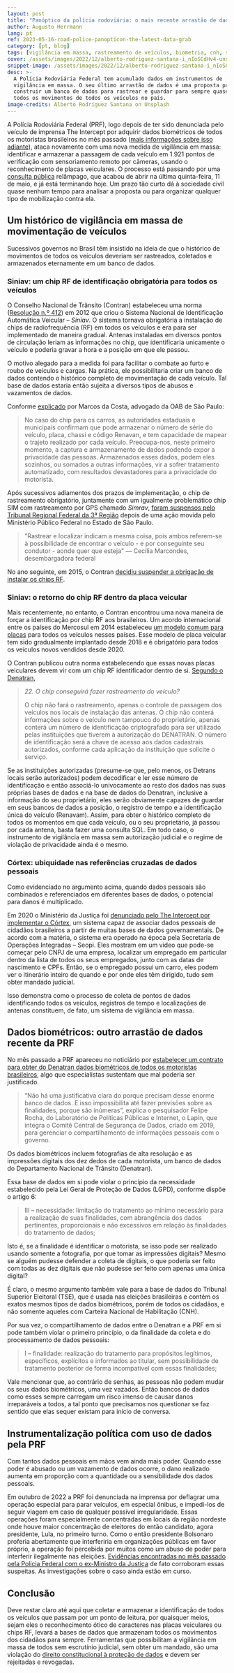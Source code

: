 ```yaml
---
layout: post
title: "Panóptico da polícia rodoviária: o mais recente arrastão de dados"
author: Augusto Herrmann
lang: pt
ref: 2023-05-16-road-police-panopticon-the-latest-data-grab
category: [pt, blog]
tags: [vigilância em massa, rastreamento de veículos, biometria, cnh, siniav]
cover: /assets/images/2022/12/alberto-rodriguez-santana-i_nIoSCdHv4-unsplash.jpg
snippet-image: /assets/images/2022/12/alberto-rodriguez-santana-i_nIoSCdHv4-unsplash.jpg
desc: >-
  A Polícia Rodoviária Federal tem acumulado dados em instrumentos de
  vigilância em massa. O seu último arrastão de dados é uma proposta para
  construir um banco de dados para rastrear e guardar para sempre quase
  todos os movimentos de todos os veículos no país.
image-credits: Alberto Rodríguez Santana on Unsplash
---
```


A Polícia Rodoviária Federal (PRF), logo depois de ter sido denunciada
pelo veículo de imprensa The Intercept por adquirir dados biométricos de
todos os motoristas brasileiros no mês passado
([mais informações sobre isso adiante](#biometric-data-another-recent-personal-data-grab-by-prf)),
ataca novamente com uma nova medida de vigilância em massa: identificar e
armazenar a passagem de cada veículo em 1.921 pontos de verificação com
sensoriamento remoto por câmeras, usando o reconhecimento de placas
veiculares. O processo está passando por uma
[consulta pública](https://www.gov.br/participamaisbrasil/cp-prf-2023-monitoramentoeletronico)
relâmpago, que acabou de abrir na última quinta-feira, 11 de maio, e já
está terminando hoje. Um prazo tão curto dá à sociedade civil quase
nenhum tempo para analisar a proposta ou para organizar qualquer tipo de
mobilização contra ela.

## Um histórico de vigilância em massa de movimentação de veículos

Sucessivos governos no Brasil têm insistido na ideia de que o histórico
de movimentos de todos os veículos deveriam ser rastreados, coletados e
armazenados eternamente em um banco de dados.

### Siniav: um chip RF de identificação obrigatória para todos os veículos

O Conselho Nacional de Trânsito (Contran) estabeleceu uma norma
([Resolução n.º 412](https://www.gov.br/infraestrutura/pt-br/assuntos/transito/conteudo-contran/resolucoes/resolucao4122012.pdf))
em 2012 que criou o Sistema Nacional de Identificação Automática Veicular
– *Siniav*. O sistema tornava obrigatória a instalação de chips de
radiofrequência (RF) em todos os veículos e era para ser implementado de
maneira gradual. Antenas instaladas em diversos pontos de circulação
leriam as informações no chip, que identificaria unicamente o veículo e
poderia gravar a hora e a posição em que ele passou.

O motivo alegado para a medida foi para facilitar o combate ao furto e
roubo de veículos e cargas. Na prática, ele possibilitaria criar um
banco de dados contendo o histórico completo de movimentação de cada
veículo. Tal base de dados estaria então sujeita a diversos tipos de
abusos e vazamentos de dados.

Conforme [explicado](https://www.oabsp.org.br/noticias/2007/10/16/4475/)
por Marcos da Costa, advogado da OAB de São Paulo:

> No caso do chip para os carros, as autoridades estaduais e municipais
> confirmam que pode armazenar o número de série do veículo, placa,
> chassi e código Renavan, e tem capacidade de mapear o trajeto realizado
> por cada veículo. Preocupa-nos, neste primeiro momento, a captura e
> armazenamento de dados podendo expor a privacidade das pessoas.
> Armazenados esses dados, podem eles sozinhos, ou somados a outras
> informações, vir a sofrer tratamento automatizado, com resultados
> devastadores para a privacidade do motorista.

Após sucessivos adiamentos dos prazos de implementação, o chip de
rastreamento obrigatório, juntamente com um igualmente problemático chip
SIM com rastreamento por GPS chamado *Simrav*,
[foram suspensos pelo Tribunal Regional Federal da 3ª Região](https://g1.globo.com/carros/noticia/2015/04/ameaca-privacidade-barrou-outro-projeto-de-chip-em-carro.html)
depois de uma ação movida pelo Ministério Público Federal no Estado de
São Paulo.

> "Rastrear e localizar indicam a mesma coisa, pois ambos referem-se à
> possibilidade de encontrar o veículo - e por conseguinte seu condutor -
> aonde quer que esteja" — Cecília Marcondes, desembargadora federal

No ano seguinte, em 2015, o Contran
[decidiu suspender a obrigação de instalar os chips RF](https://g1.globo.com/carros/noticia/2015/10/contran-suspende-obrigatoriedade-de-chip-com-rastreador-em-veiculos.html).

### Siniav: o retorno do chip RF dentro da placa veicular

Mais recentemente, no entanto, o Contran encontrou uma nova maneira de
forçar a identificação por chip RF aos brasileiros. Um acordo internacional
entre os países do Mercosul em 2014 estabeleceu
[um modelo comum para placas](https://pt.wikipedia.org/wiki/Placas_de_identifica%C3%A7%C3%A3o_de_ve%C3%ADculos_no_Mercosul)
para todos os veículos nesses países. Esse modelo de placa veicular tem
sido gradualmente implantado desde 2018 e é obrigatório para todos os
veículos novos vendidos desde 2020.

O Contran publicou outra norma estabelecendo que essas novas placas
veiculares devem vir com um chip RF identificador dentro de si.
[Segundo o Denatran](https://www.portaldotransito.com.br/noticias/denatran-responde-alguns-questionamentos-sobre-as-placas-mercosul-2/),

> *22. O chip conseguirá fazer rastreamento do veículo?*
> 
> O chip não fará o rastreamento, apenas o controle de passagem dos
> veículos nos locais de instalação das antenas. O chip não conterá
> informações sobre o veículo nem tampouco do proprietário, apenas
> conterá um número de identificação criptografado para ser utilizado
> pelas instituições que tiverem a autorização do DENATRAN. O número de
> identificação será a chave de acesso aos dados cadastrais autorizados,
> conforme cada aplicação da instituição que solicite o serviço.

Se as instituições autorizadas (presume-se que, pelo menos, os Detrans
locais serão autorizados) podem decodificar e ler esse número de
identificação e então associá-lo univocamente ao resto dos dados nas suas
próprias bases de dados e na base de dados do Denatran, inclusive a
informação do seu proprietário, eles serão obviamente capazes de guardar
em seus bancos de dados a posição, o registro de tempo e a identificação
única do veículo (Renavam). Assim, para obter o histórico completo de todos
os momentos em que cada veículo, ou o seu proprietário, já passou por
cada antena, basta fazer uma consulta SQL. Em todo caso, o instrumento
de vigilância em massa sem autorização judicial e o regime de violação
de privacidade ainda é o mesmo.

### Córtex: ubiquidade nas referências cruzadas de dados pessoais

Como evidenciado no argumento acima, quando dados pessoais são combinados
e referenciados em diferentes bases de dados, o potencial para danos é
multiplicado.

Em 2020 o Ministério da Justiça foi
[denunciado pelo The Intercept por implementar o Córtex](https://www.intercept.com.br/2020/09/21/governo-vigilancia-cortex/),
um sistema capaz de associar dados pessoais de cidadãos brasileiros a
partir de muitas bases de dados governamentais. De acordo com a matéria,
o sistema era operado na época pela Secretaria de Operações Integradas –
Seopi. Eles mostram em um vídeo que pode-se começar pelo CNPJ de uma
empresa, localizar um empregado em particular dentro da lista de todos os
seus empregados, junto com as datas de nascimento e CPFs. Então, se o
empregado possui um carro, eles podem ver o itinerário inteiro de quando
e por onde eles têm dirigido, tudo sem obter mandado judicial.

Isso demonstra como o processo de coleta de pontos de dados identificando
todos os veículos, registros de tempo e localizações de antenas
constituem, de fato, um sistema de vigilância em massa.

## Dados biométricos: outro arrastão de dados recente da PRF

No mês passado a PRF apareceu no noticiário por
[estabelecer um contrato para obter do Denatran dados biométricos de todos os motoristas brasileiros](https://www.intercept.com.br/2023/05/02/prf-desrespeita-lei-e-compra-copia-da-base-de-dados-biometricos-de-todos-os-motoristas-com-cnh-no-brasil/),
algo que especialistas sustentam que mal poderia ser justificado.

> “Não há uma justificativa clara do porque precisam desse enorme banco
> de dados. E isso impossibilita até fazer previsões sobre as
> finalidades, porque são inúmeras”, explica o pesquisador Felipe Rocha,
> do Laboratório de Políticas Públicas e Internet, o Lapin, que integra o
> Comitê Central de Segurança de Dados, criado em 2019, para gerenciar o
> compartilhamento de informações pessoais com o governo.

Os dados biométricos incluem fotografias de alta resolução e as
impressões digitais dos dez dedos de cada motorista, um banco de dados
do Departamento Nacional de Trânsito (Denatran).

Essa base de dados em si pode violar o princípio da necessidade
estabelecido pela Lei Geral de Proteção de Dados (LGPD), conforme
dispõe o artigo 6:

> III – necessidade: limitação do tratamento ao mínimo necessário para a
> realização de suas finalidades, com abrangência dos dados pertinentes,
> proporcionais e não excessivos em relação às finalidades do tratamento
> de dados;

Isto é, se a finalidade é identificar o motorista, se isso pode ser
realizado usando somente a fotografia, por que tomar as impressões
digitais? Mesmo se alguém pudesse defender a coleta de digitais, o que
poderia ser feito com todas as dez digitais que não pudesse ser feito
com apenas uma única digital?

É claro, o mesmo argumento também vale para a base de dados do Tribunal
Superior Eleitoral (TSE), que é usada nas eleições brasileiras e contém
os exatos mesmos tipos de dados biométricos, porém de todos os cidadãos,
e não somente aqueles com Carteira Nacional de Habilitação (CNH).

Por sua vez, o compartilhamento de dados entre o Denatran e a PRF em si
pode também violar o primeiro princípio, o da finalidade da coleta e do
processamento de dados pessoais:

> I – finalidade: realização do tratamento para propósitos legítimos,
> específicos, explícitos e informados ao titular, sem possibilidade de
> tratamento posterior de forma incompatível com essas finalidades;

Vale mencionar que, ao contrário de senhas, as pessoas não podem mudar os
seus dados biométricos, uma vez vazados. Então bancos de dados como esses
sempre carregam um risco imenso de causar danos irreparáveis a todos, a
tal ponto que precisamos nos questionar se faz sentido que elas sequer
existam para início de conversa.

## Instrumentalização política com uso de dados pela PRF

Com tantos dados pessoais em mãos vem ainda mais poder. Quando esse poder
é abusado ou um vazamento de dados ocorre, o dano realizado aumenta em
proporção com a quantidade ou a sensibilidade dos dados pessoais.

Em outubro de 2022 a PRF foi denunciada na imprensa por deflagrar uma
operação especial para parar veículos, em especial ônibus, e impedi-los
de seguir viagem em caso de qualquer possível irregularidade. Essas
operações foram especialmente concentradas em locais da região nordeste
onde houve maior concentração de eleitores do então candidato, agora
presidente, Lula, no primeiro turno. Como o então presidente Bolsonaro
proferia abertamente que interferiria em organizações públicas em favor
próprio, a operação foi percebida por muitos como um abuso de poder para
interferir ilegalmente nas eleições.
[Evidências encontradas no mês passado pela Polícia Federal com o ex-Ministro da Justiça](https://g1.globo.com/politica/blog/andreia-sadi/post/2023/04/28/pf-recebe-mapeamento-usado-por-anderson-torres-para-operacao-no-2o-turno-das-eleicoes.ghtml)
de fato corroboram essas suspeitas. As investigações sobre o caso ainda
estão em curso.

## Conclusão

Deve restar claro até aqui que coletar e armazenar a identificação de
todos os veículos que passam por um ponto de leitura, por quaisquer meios,
sejam eles o reconhecimento ótico de caracteres nas placas veiculares ou
chips RF, levará a bases de dados que armazenam todos os movimentos dos
cidadãos para sempre. Ferramentas que possibilitam a vigilância em massa
de todos sem escrutínio judicial, sem obter um mandado, são uma violação
do
[direito constitucional à proteção de dados](https://www.gov.br/anpd/pt-br/protecao-de-dados-pessoais-agora-e-um-direito-fundamental)
e devem ser rejeitadas e revogadas.
